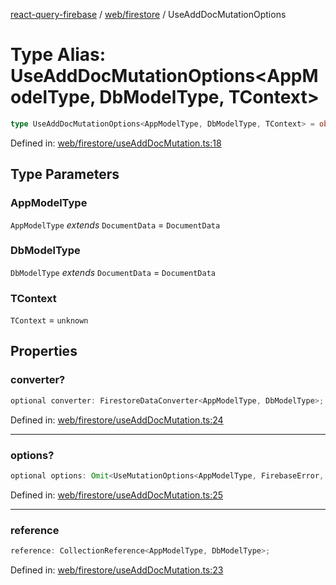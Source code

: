 [react-query-firebase](../../../modules.md) / [web/firestore](../index.md) / UseAddDocMutationOptions

# Type Alias: UseAddDocMutationOptions\<AppModelType, DbModelType, TContext\>

```ts
type UseAddDocMutationOptions<AppModelType, DbModelType, TContext> = object;
```

Defined in: [web/firestore/useAddDocMutation.ts:18](https://github.com/vpishuk/react-query-firebase/blob/10e2945f75363a784c3dfc0e90b9f7a489dcc848/web/firestore/useAddDocMutation.ts#L18)

## Type Parameters

### AppModelType

`AppModelType` *extends* `DocumentData` = `DocumentData`

### DbModelType

`DbModelType` *extends* `DocumentData` = `DocumentData`

### TContext

`TContext` = `unknown`

## Properties

### converter?

```ts
optional converter: FirestoreDataConverter<AppModelType, DbModelType>;
```

Defined in: [web/firestore/useAddDocMutation.ts:24](https://github.com/vpishuk/react-query-firebase/blob/10e2945f75363a784c3dfc0e90b9f7a489dcc848/web/firestore/useAddDocMutation.ts#L24)

***

### options?

```ts
optional options: Omit<UseMutationOptions<AppModelType, FirebaseError, UseAddDocMutationValues<AppModelType>, TContext>, "mutationFn" | "mutationKey">;
```

Defined in: [web/firestore/useAddDocMutation.ts:25](https://github.com/vpishuk/react-query-firebase/blob/10e2945f75363a784c3dfc0e90b9f7a489dcc848/web/firestore/useAddDocMutation.ts#L25)

***

### reference

```ts
reference: CollectionReference<AppModelType, DbModelType>;
```

Defined in: [web/firestore/useAddDocMutation.ts:23](https://github.com/vpishuk/react-query-firebase/blob/10e2945f75363a784c3dfc0e90b9f7a489dcc848/web/firestore/useAddDocMutation.ts#L23)
